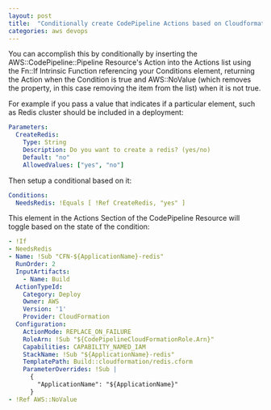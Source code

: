 ```yaml
---
layout: post
title:  "Conditionally create CodePipeline Actions based on Cloudformation Conditions"
categories: aws devops
---
```


You can accomplish this by conditionally by inserting the AWS::CodePipeline::Pipeline Resource's Action into the Actions list using the Fn::If Intrinsic Function referencing your Conditions element, returning the Action when the Condition is true and AWS::NoValue (which removes the property, in this case removing the item from the list) when it is not true.

For example if you pass a value that indicates if a particular element, such as Redis cluster should be included in a deployment:

```yaml
Parameters:
  CreateRedis:
    Type: String
    Description: Do you want to create a redis? (yes/no)
    Default: "no"
    AllowedValues: ["yes", "no"]
```

Then setup a conditional based on it:

```yaml
Conditions:
  NeedsRedis: !Equals [ !Ref CreateRedis, "yes" ]
```

This element in the Actions Section of the CodePipeline Resource will toggle based on the state of the condition:

```yaml  
- !If 
- NeedsRedis
- Name: !Sub "CFN-${ApplicationName}-redis"
  RunOrder: 2
  InputArtifacts:
    - Name: Build
  ActionTypeId:
    Category: Deploy
    Owner: AWS
    Version: '1'
    Provider: CloudFormation
  Configuration:
    ActionMode: REPLACE_ON_FAILURE
    RoleArn: !Sub "${CodePipelineCloudFormationRole.Arn}"
    Capabilities: CAPABILITY_NAMED_IAM
    StackName: !Sub "${ApplicationName}-redis"
    TemplatePath: Build::cloudformation/redis.cform
    ParameterOverrides: !Sub |
      {
        "ApplicationName": "${ApplicationName}"
      }
- !Ref AWS::NoValue
```
